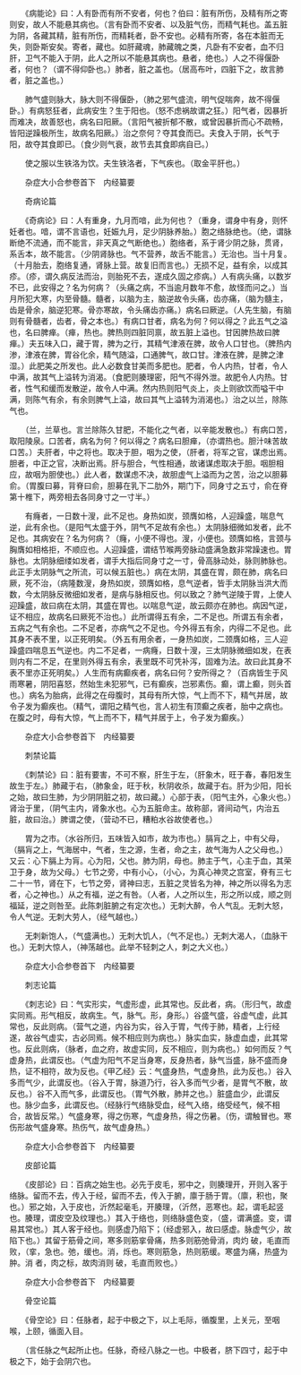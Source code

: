 <!-- { "loadSidebar": true } -->
　　《病能论》曰：人有卧而有所不安者，何也？伯曰：脏有所伤，及精有所之寄则安，故人不能悬其病也。（言有卧而不安者、以及脏气伤，而精气耗也。盖五脏为阴，各藏其精，脏有所伤，而精耗者，卧不安也。必精有所寄，各在本脏而无失，则卧斯安矣。寄者，藏也。如肝藏魂，肺藏魄之类，凡卧有不安者，血不归肝，卫气不能入于阴，此人之所以不能悬其病也。悬者，绝也。）人之不得偃卧者，何也？（谓不得仰卧也。）肺者，脏之盖也。（居高布叶，四脏下之，故言肺者，脏之盖也。）

　　肺气盛则脉大，脉大则不得偃卧，（肺之邪气盛流，明气促喘奔，故不得偃卧。）有病怒狂者，此病安生？生于阳也。（怒不虑祸故谓之狂。）阳气者，因暴折而难决，故善怒也，病名曰阳厥。（言阳气被折郁不散，或曾因暴折而心不疏畅，皆阳逆躁极所生，故病名阳厥。）治之奈何？夺其食而已。夫食入于阴，长气于阳，故夺其食即已。（食少则气衰，故节去其食即病自已。）

　　使之服以生铁洛为饮。夫生铁洛者，下气疾也。（取金平肝也。）

　　杂症大小合参卷首下　内经纂要

　　奇病论篇

　　《奇病论》曰：人有重身，九月而喑，此为何也？（重身，谓身中有身，则怀妊者也。喑，谓不言语也，妊娠九月，足少阴脉养胎。）胞之络脉绝也。（绝，谓脉断绝不流通，而不能言，非天真之气断绝也。）胞络者，系于肾少阴之脉，贯肾，系舌本，故不能言。（少阴肾脉也。气不营养，故舌不能言。）无治也。当十月复。（十月胎去，胞络复通，肾脉上营。故复旧而言也。）无损不足，益有余，以成其疹。（疹，谓久病反法而治，则胎死不去，遂成久固之疹病。）人有病头痛，以数岁不已，此安得之？名为何病？（头痛之病，不当逾月数年不愈，故怪而问之。）当月所犯大寒，内至骨髓。髓者，以脑为主，脑逆故令头痛，齿亦痛，（脑为髓主，齿是骨余，脑逆犯寒。骨亦寒故，令头痛齿亦痛。）病名曰厥逆。（人先生脑，有脑则有骨髓者，齿者，骨之本也。）有病口甘者，病名为何？何以得之？此五气之溢也，名曰脾瘅。（瘅，热也。脾热则四脏同禀，故五脏上溢也。甘因脾热故曰脾瘅。）夫五味入口，藏于胃，脾为之行，其精气津液在脾，故令人口甘也。（脾热内渗，津液在脾，胃谷化余，精气随溢，口通脾气，故口甘。津液在脾，是脾之津湿。）此肥美之所发也。此人必数食甘美而多肥也。肥者，令人内热，甘者，令人中满，故其气上溢转为消渴。（食肥则腠理密，阳气不得外泄。故肥令人内热。甘者，性气和缓而发散逆，故令人中满。然内热则阳气炎上，炎上则欲饮而嗌干中满，则陈气有余，有余则脾气上溢，故曰其气上溢转为消渴也。）治之以兰，除陈气也。

　　（兰，兰草也。言兰除陈久甘肥，不能化之气者，以辛能发散也。）有病口苦，取阳陵泉。口苦者，病名为何？何以得之？病名曰胆瘅，（亦谓热也。胆汁味苦故口苦。）夫肝者，中之将也。取决于胆，咽为之使，（肝者，将军之官，谋虑出焉。胆者，中正之官，决断出焉。肝与胆合，气性相通，故诸谋虑取决于胆。咽胆相应，故咽为胆使也。）此人者，数谋虑不决，故胆虚气上溢而为之苦，治之以胆募俞。（胃腹曰募，背脊曰俞，胆募在乳下二肋外，期门下，同身寸之五寸，俞在脊第十椎下，两旁相去各同身寸之一寸半。）

　　有癃者，一日数十溲，此不足也。身热如炭，颈膺如格，人迎躁盛，喘息气逆，此有余也。（是阳气太盛于外，阴气不足故有余也。）太阴脉细微如发者，此不足也。其病安在？名为何病？（癃，小便不得也。溲，小便也。颈膺如格，言颈与胸膺如相格拒，不顺应也。人迎躁盛，谓结节喉两旁脉动盛满急数非常躁速也。胃脉也。太阴脉细缕如发者，谓手大指后同身寸之一寸，骨高脉动处，脉则肺脉也。此正手太阴脉气之所流，可以候五脏也。）病在太阴，其盛在胃，颇在肺，病名曰厥，死不治，（病隆数溲，身热如炭，颈膺如格，息气逆者，皆手太阴脉当洪大而数，今太阴脉反微细如发者，是病与脉相反也。何以致之？肺气逆陵于胃，上使人迎躁盛，故曰病在太阴，其盛在胃也。以喘息气逆，故云颇亦在肺也。病因气逆，证不相应，故病名曰厥死不治也。）此所谓得五有余，二不足也。所谓五有余者，五病之气有余也。二不足者，亦病气之不足也。今外得五有余，内得二不足也。此其身不表不里，以正死明矣。（外五有用余者，一身热如炭，二颈膺如格，三人迎躁盛四喘息五气逆也。内二不足者，一病癃，日数十溲，三太阴脉微细如发，在表则内有二不足，在里则外得五有余，表里既不可凭补泻，固难为法。故曰此其身不表不里亦正死明矣。）人生而有病癫疾者，病名曰何？安所得之？（百病皆生于风雨寒暑，阴阳喜怒，然始生未犯邪气，已有癫疾，岂邪素伤。癫，谓上癫，则头首也。）病名为胎病，此得之在母腹时，其母有所大惊，气上而不下，精气并居，故令子发为癫疾也。（精气，谓阳之精气也，言人初生有顶癫之疾者，胎中之病也。在腹之时，母有大惊，气上而不下，精气并居于上，令子发为癫疾。）

　　杂症大小合参卷首下　内经纂要

　　刺禁论篇

　　《刺禁论》曰：脏有要害，不可不察，肝生于左，（肝象木，旺于春，春阳发生故生于左。）肺藏于右，（肺象金，旺于秋，秋阴收杀，故藏于右。肝为少阳，阳长之始，故曰生肺，为少阴阴脏之初，故曰藏。）心部于表，（阳气主外，心象火也。）肾治于里，（阴气主内，肾象水也。心为五脏命主。故称部，肾间动气，内治五脏，故曰治。）脾谓之使，（营动不已，糟粕水谷故使者也。）

　　胃为之市。（水谷所归，五味皆入如市，故为市也。）膈肓之上，中有父母，（膈肓之上，气海居中，气者，生之源，生者，命之主，故气海为人之父母也。）又云：心下膈上为肓。心为阳，父也。肺为阴，母也。肺主于气，心主于血，其荣卫于身，故为父母。）七节之旁，中有小心，（小心，为真心神灵之宫室，脊有三七二十一节，肾在下，七节之旁，肾神曰志，五脏之灵皆名为神，神之所以得名为志者，心之神也。）从之有福，逆之有咎。（人者，人之所以生，形之所以成，顺之则福延，逆之则咎至。此陈刺脏腑之有定次也。）无刺大醉，令人气乱。无刺大怒，令人气逆。无刺大劳人，（经气越也。）

　　无刺新饱人，（气盛满也。）无刺大饥人，（气不足也。）无刺大渴人，（血脉干也。）无刺大惊人，（神荡越也。此举不轻刺之人，刺之大义也。）

　　杂症大小合参卷首下　内经纂要

　　刺志论篇

　　《刺志论》曰：气实形实，气虚形虚，此其常也。反此者，病。（形归气，故虚实同焉。形气相反，故病生。气，脉气。形，身形。）谷盛气盛，谷虚气虚，此其常也，反此则病。（营气之道，内谷为实，谷入于胃，气传于肺，精者，上行经遂，故谷气虚实，古必同焉。候不相应则为病也。）脉实血实，脉虚血虚，此其常也。反此则病，（脉者，血之府，故虚实同，反不相应，则为病也。）如何而反？气虚身热，此谓反也。（气虚为阳气不足当身寒，反身热者，脉气当盛，脉不盛而身热，证不相符，故为反也。《甲乙经》云：气盛身热，气虚身热，此为反也。）谷入多而气少，此谓反也。（谷入于胃，脉道乃行，谷入多而气少者，是胃气不散，故反也。）谷不入而气多，此谓反也。（胃气外散，肺并之也。）脏盛血少，此谓反也。脉少血多，此谓反也。（经脉行气络脉受血，经气入络，络受经气，候不相合，故皆反常。）气盛身寒，得之伤寒，气虚身热，得之伤暑。（伤，谓触冒也。寒伤形故气盛身寒。热伤气，故气虚身热。）

　　杂症大小合参卷首下　内经纂要

　　皮部论篇

　　《皮部论》曰：百病之始生也。必先于皮毛，邪中之，则腠理开，开则入客于络脉。留而不去，传入于经，留而不去，传入于腑，廪于肠于胃。（廪，积也，聚也。）邪之始，入于皮也，沂然起毫毛，开腠理，（沂然，恶寒也。起，谓毛起竖也。腠理，谓皮空及纹理也。）其入于络也，则络脉盛色变，（盛，谓满盛。变，谓易其常也。）其人客于经也。则感虚乃陷下；（经虚邪入，故曰感虚。脉虚气少，故陷下也。）其留于筋骨之间，寒多则筋挛骨痛，热多则筋弛骨消，肉灼 破，毛直而败，（挛，急也。弛，缓也。消，烁也。寒则筋急，热则筋缓。寒盛为痛，热盛为肿。消 者，肉之标，故肉消则 破，毛直而败也。）

　　杂症大小合参卷首下　内经纂要

　　骨空论篇

　　《骨空论》曰：任脉者，起于中极之下，以上毛际，循腹里，上关元，至咽喉，上颐，循面入目。

　　（言任脉之气起所止也。任脉，奇经八脉之一也。中极者，脐下四寸，起于中极之下，始于会阴穴也。

